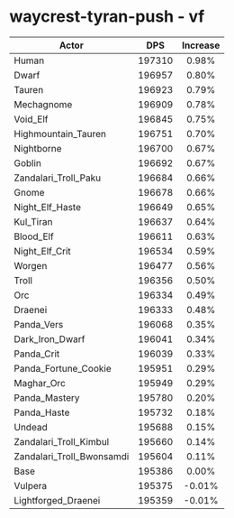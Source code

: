 # waycrest-tyran-push - vf
| Actor | DPS | Increase |
|---|:---:|:---:|
|Human|197310|0.98%|
|Dwarf|196957|0.80%|
|Tauren|196923|0.79%|
|Mechagnome|196909|0.78%|
|Void_Elf|196845|0.75%|
|Highmountain_Tauren|196751|0.70%|
|Nightborne|196700|0.67%|
|Goblin|196692|0.67%|
|Zandalari_Troll_Paku|196684|0.66%|
|Gnome|196678|0.66%|
|Night_Elf_Haste|196649|0.65%|
|Kul_Tiran|196637|0.64%|
|Blood_Elf|196611|0.63%|
|Night_Elf_Crit|196534|0.59%|
|Worgen|196477|0.56%|
|Troll|196356|0.50%|
|Orc|196334|0.49%|
|Draenei|196333|0.48%|
|Panda_Vers|196068|0.35%|
|Dark_Iron_Dwarf|196041|0.34%|
|Panda_Crit|196039|0.33%|
|Panda_Fortune_Cookie|195951|0.29%|
|Maghar_Orc|195949|0.29%|
|Panda_Mastery|195780|0.20%|
|Panda_Haste|195732|0.18%|
|Undead|195688|0.15%|
|Zandalari_Troll_Kimbul|195660|0.14%|
|Zandalari_Troll_Bwonsamdi|195604|0.11%|
|Base|195386|0.00%|
|Vulpera|195375|-0.01%|
|Lightforged_Draenei|195359|-0.01%|
